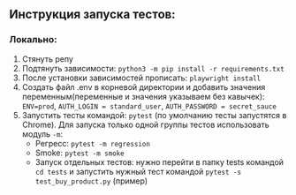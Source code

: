 ## Инструкция запуска тестов:
### Локально:
1. Стянуть репу
2. Подтянуть зависимости: `python3 -m pip install -r requirements.txt`
3. После установки зависимостей прописать: `playwright install`
4. Создать файл .env в корневой директории и добавить значения переменным(переменные и значения указываем без кавычек): `ENV=prod`,  `AUTH_LOGIN = standard_user`, `AUTH_PASSWORD = secret_sauce`
5. Запустить тесты командой: `pytest` (по умолчанию тесты запустятся в Chrome). Для запуска только одной группы тестов использовать модуль `-m`: 
    + Регресс: `pytest -m regression`
    + Smoke: `pytest -m smoke`
    + Запуск отдельных тестов: нужно перейти в папку tests командой `cd tests` и запустить нужный тест командой  `pytest -s test_buy_product.py` (пример)
